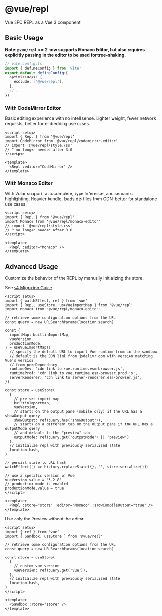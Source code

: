 # @vue/repl

Vue SFC REPL as a Vue 3 component.

## Basic Usage

**Note: `@vue/repl` >= 2 now supports Monaco Editor, but also requires explicitly passing in the editor to be used for tree-shaking.**

```ts
// vite.config.ts
import { defineConfig } from 'vite'
export default defineConfig({
  optimizeDeps: {
    exclude: ['@vue/repl'],
  },
  // ...
})
```

### With CodeMirror Editor

Basic editing experience with no intellisense. Lighter weight, fewer network requests, better for embedding use cases.

```vue
<script setup>
import { Repl } from '@vue/repl'
import CodeMirror from '@vue/repl/codemirror-editor'
// import '@vue/repl/style.css'
// ^ no longer needed after 3.0
</script>

<template>
  <Repl :editor="CodeMirror" />
</template>
```

### With Monaco Editor

With Volar support, autocomplete, type inference, and semantic highlighting. Heavier bundle, loads dts files from CDN, better for standalone use cases.

```vue
<script setup>
import { Repl } from '@vue/repl'
import Monaco from '@vue/repl/monaco-editor'
// import '@vue/repl/style.css'
// ^ no longer needed after 3.0
</script>

<template>
  <Repl :editor="Monaco" />
</template>
```

## Advanced Usage

Customize the behavior of the REPL by manually initializing the store.

See [v4 Migration Guide](https://github.com/vuejs/repl/releases/tag/v4.0.0)

```vue
<script setup>
import { watchEffect, ref } from 'vue'
import { Repl, useStore, useVueImportMap } from '@vue/repl'
import Monaco from '@vue/repl/monaco-editor'

// retrieve some configuration options from the URL
const query = new URLSearchParams(location.search)

const {
  importMap: builtinImportMap,
  vueVersion,
  productionMode,
} = useVueImportMap({
  // specify the default URL to import Vue runtime from in the sandbox
  // default is the CDN link from jsdelivr.com with version matching Vue's version
  // from peerDependency
  runtimeDev: 'cdn link to vue.runtime.esm-browser.js',
  runtimeProd: 'cdn link to vue.runtime.esm-browser.prod.js',
  serverRenderer: 'cdn link to server-renderer.esm-browser.js',
})

const store = useStore(
  {
    // pre-set import map
    builtinImportMap,
    vueVersion,
    // starts on the output pane (mobile only) if the URL has a showOutput query
    showOutput: ref(query.has('showOutput')),
    // starts on a different tab on the output pane if the URL has a outputMode query
    // and default to the "preview" tab
    outputMode: ref(query.get('outputMode') || 'preview'),
  },
  // initialize repl with previously serialized state
  location.hash,
)

// persist state to URL hash
watchEffect(() => history.replaceState({}, '', store.serialize()))

// use a specific version of Vue
vueVersion.value = '3.2.8'
// production mode is enabled
productionMode.value = true
</script>

<template>
  <Repl :store="store" :editor="Monaco" :showCompileOutput="true" />
</template>
```

Use only the Preview without the editor

```vue
<script setup>
import { ref } from 'vue'
import { Sandbox, useStore } from '@vue/repl'

// retrieve some configuration options from the URL
const query = new URLSearchParams(location.search)

const store = useStore(
  {
    // custom vue version
    vueVersion: ref(query.get('vue')),
  },
  // initialize repl with previously serialized state
  location.hash,
)
</script>

<template>
  <Sandbox :store="store" />
</template>
```
